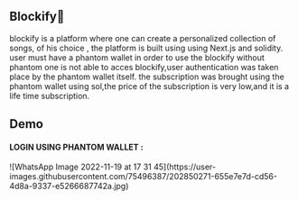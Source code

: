 
<h2>Blockify🤖</h2>
blockify is a platform where one can create a personalized collection of songs, of his choice ,
the platform is built using using Next.js and solidity. user must have a phantom wallet in order to use the blockify without phantom
one is not able to acces blockify,user authentication was taken place by the phantom wallet itself.
the subscription was brought using the phantom wallet using sol,the price of the subscription is very low,and it is a life time subscription.
<h2>Demo</h2>
<h4>LOGIN USING PHANTOM WALLET :</h4>
![WhatsApp Image 2022-11-19 at 17 31 45](https://user-images.githubusercontent.com/75496387/202850271-655e7e7d-cd56-4d8a-9337-e5266687742a.jpg)

